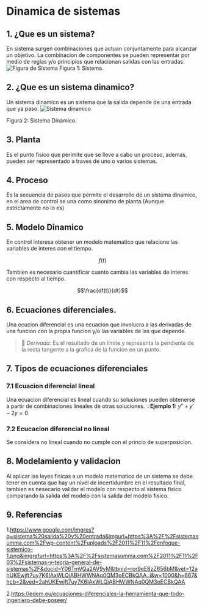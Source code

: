 # Dinamica de sistemas
##  1. ¿Que es un sistema?
En sistema surgen combinaciones que actuan conjuntamente para alcanzar un objetivo. La combinacion de componentes se pueden representar por medio de reglas y/o principios que relacionan salidas con las entradas.
![Figura de Sistema ](https://github.com/user-attachments/assets/f010e959-f77a-43a0-b8ee-59d92361eef4)
Figura 1: Sistema.
## 2. ¿Que es un sistema dinamico?
Un sistema dinamico es un sistema que la salida depende de una entrada que ya paso.
![Sistema dinamico](https://github.com/user-attachments/assets/488cec1a-7ca9-4ba1-a56b-8509b3ef9aeb)

Figura 2: Sistema Dinamico.
## 3. Planta
Es el punto fisico que perimite que se lleve a cabo un proceso, ademas, pueden ser representado a traves de uno o varios sistemas.
## 4. Proceso
Es la secuencia de pasos que permite el desarrollo de un sistema dinamico, en el area de control se una como sinonimo de planta.(Aunque estrictamente no lo es)
## 5. Modelo Dinamico
En control interesa obtener un modelo matematico que relacione las variables de interes con el tiempo.

$$f(t)$$

Tambien es necesario cuantificar cuanto cambia las variables de interes con respecto al tiempo.

$$\frac{df(t)}{dt}$$
## 6. Ecuaciones diferenciales.
Una ecucion diferencial es una ecuacion que involucra a las derivadas de una funcion con la propia funcion y/o las variables de las que depende.
>🔑 *Derivada:* Es el resultado de un limite y representa la pendiente de la recta tangente a la grafica de la funcion en un punto.
## 7. Tipos de ecuaciones diferenciales
### 7.1 Ecuacion diferencial lineal
Una ecuacion diferencial es lineal cuando su soluciones pueden obtenerse a partir de combinaciones lineales de otras soluciones.
💡**Ejemplo 1:** $y''+y'-2y=0$
### 7.2 Ecucacion diferencial no lineal
Se considera no lineal cuando no cumple con el princio de superposicion.
## 8. Modelamiento y validacion
Al aplicar las leyes fisicas a un modelo matematico de un sistema se debe tener en cuenta que hay un nivel de incertidumbre en el resultado final, tambien es nesecario validar el modelo con respecto al sistema fisico comparando la salida del modelo con la salida del modelo fisico.
## 9. Referencias
1.https://www.google.com/imgres?q=sistema%20salida%20y%20entrada&imgurl=https%3A%2F%2Fsistemasumma.com%2Fwp-content%2Fuploads%2F2011%2F11%2Fenfoque-sistemico-1.png&imgrefurl=https%3A%2F%2Fsistemasumma.com%2F2011%2F11%2F03%2Fsistemas-y-teoria-general-de-sistemas%2F&docid=Y06TmVQa2AV9yM&tbnid=ror9eE8zZ656bM&vet=12ahUKEwjft7uy7K6IAxWLQjABHWWNAq0QM3oECBkQAA..i&w=1000&h=667&hcb=2&ved=2ahUKEwjft7uy7K6IAxWLQjABHWWNAq0QM3oECBkQAA

2.https://edem.eu/ecuaciones-diferenciales-la-herramienta-que-todo-ingeniero-debe-poseer/


